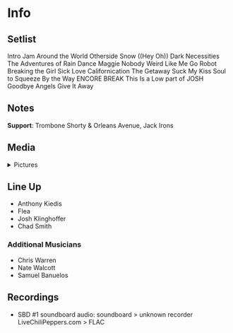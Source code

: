# Info

## Setlist

Intro Jam
Around the World
Otherside
Snow ((Hey Oh))
Dark Necessities
The Adventures of Rain Dance Maggie
Nobody Weird Like Me
Go Robot
Breaking the Girl
Sick Love
Californication
The Getaway
Suck My Kiss
Soul to Squeeze
By the Way
ENCORE BREAK
This Is a Low part of JOSH
Goodbye Angels
Give It Away

## Notes

**Support**: Trombone Shorty & Orleans Avenue, Jack Irons

## Media 

<details>
  <summary>Pictures</summary>
  <!--<img alt="Setlist" title="Setlist" src="_.jpg" height="200" />
  <img alt="Clipping" title="Clipping" src="_.jpg" height="200" />
  <img alt="Flyer" title="Flyer" src="_.jpg" height="200" />-->
</details>

## Line Up

* Anthony Kiedis
* Flea
* Josh Klinghoffer
* Chad Smith

### Additional Musicians

* Chris Warren  
* Nate Walcott  
* Samuel Banuelos

## Recordings

* SBD #1 soundboard audio: soundboard > unknown recorder LiveChiliPeppers.com > FLAC
